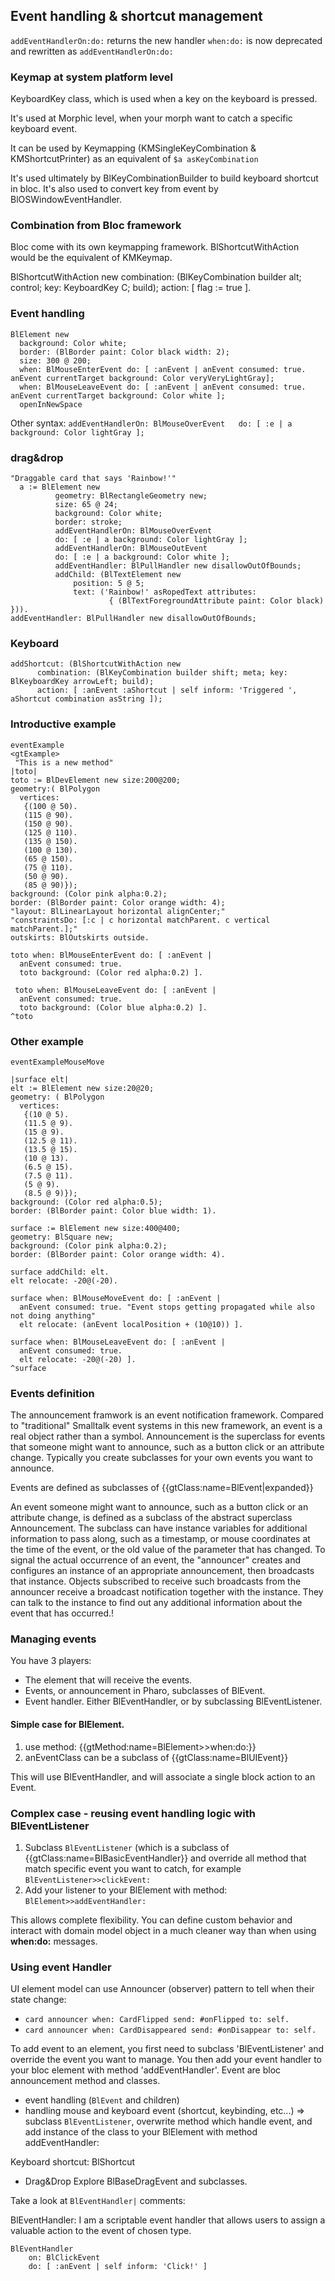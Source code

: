 ## Event handling & shortcut management

`addEventHandlerOn:do:` returns the new handler
`when:do:` is now deprecated and rewritten as `addEventHandlerOn:do:`

### Keymap at system platform level

KeyboardKey class, which is used when a key on the keyboard is pressed.

It's used at Morphic level, when your morph want to catch a specific keyboard
event.

It can be used by Keymapping (KMSingleKeyCombination & KMShortcutPrinter) as an
equivalent of `$a asKeyCombination`

It's used ultimately by BlKeyCombinationBuilder to build keyboard shortcut
in bloc. It's also used to convert key from event by BlOSWindowEventHandler.

### Combination from Bloc framework

Bloc come with its own keymapping framework.
BlShortcutWithAction would be the equivalent of KMKeymap.

BlShortcutWithAction new
    combination: (BlKeyCombination builder alt; control; key: KeyboardKey C; build);
    action: [ flag := true ].

### Event handling

```smalltalk
BlElement new 
  background: Color white; 
  border: (BlBorder paint: Color black width: 2); 
  size: 300 @ 200;
  when: BlMouseEnterEvent do: [ :anEvent | anEvent consumed: true. anEvent currentTarget background: Color veryVeryLightGray];
  when: BlMouseLeaveEvent do: [ :anEvent | anEvent consumed: true. anEvent currentTarget background: Color white ]; 
  openInNewSpace 
```

Other syntax: `addEventHandlerOn: BlMouseOverEvent   do: [ :e | a background: Color lightGray ];`

### drag&drop

```smalltalk
"Draggable card that says 'Rainbow!'"
  a := BlElement new
          geometry: BlRectangleGeometry new;
          size: 65 @ 24;
          background: Color white;
          border: stroke;
          addEventHandlerOn: BlMouseOverEvent
          do: [ :e | a background: Color lightGray ];
          addEventHandlerOn: BlMouseOutEvent
          do: [ :e | a background: Color white ];
          addEventHandler: BlPullHandler new disallowOutOfBounds;
          addChild: (BlTextElement new
              position: 5 @ 5;
              text: ('Rainbow!' asRopedText attributes:
                      { (BlTextForegroundAttribute paint: Color black) })).
addEventHandler: BlPullHandler new disallowOutOfBounds;
```

### Keyboard

```smalltalk
addShortcut: (BlShortcutWithAction new
      combination: (BlKeyCombination builder shift; meta; key: BlKeyboardKey arrowLeft; build);
      action: [ :anEvent :aShortcut | self inform: 'Triggered ', aShortcut combination asString ]);
```

### Introductive example

```smalltalk
eventExample
<gtExample>
 "This is a new method"
|toto|
toto := BlDevElement new size:200@200;
geometry:( BlPolygon
  vertices:
   {(100 @ 50).
   (115 @ 90).
   (150 @ 90).
   (125 @ 110).
   (135 @ 150).
   (100 @ 130).
   (65 @ 150).
   (75 @ 110).
   (50 @ 90).
   (85 @ 90)});
background: (Color pink alpha:0.2);
border: (BlBorder paint: Color orange width: 4);
"layout: BlLinearLayout horizontal alignCenter;"
"constraintsDo: [:c | c horizontal matchParent. c vertical matchParent.];"
outskirts: BlOutskirts outside.

toto when: BlMouseEnterEvent do: [ :anEvent |
  anEvent consumed: true.
  toto background: (Color red alpha:0.2) ].
  
 toto when: BlMouseLeaveEvent do: [ :anEvent |
  anEvent consumed: true.
  toto background: (Color blue alpha:0.2) ].
^toto
```

### Other example

```smalltalk
eventExampleMouseMove

|surface elt|
elt := BlElement new size:20@20;
geometry: ( BlPolygon
  vertices:
   {(10 @ 5).
   (11.5 @ 9).
   (15 @ 9).
   (12.5 @ 11).
   (13.5 @ 15).
   (10 @ 13).
   (6.5 @ 15).
   (7.5 @ 11).
   (5 @ 9).
   (8.5 @ 9)});
background: (Color red alpha:0.5);
border: (BlBorder paint: Color blue width: 1).

surface := BlElement new size:400@400;
geometry: BlSquare new;
background: (Color pink alpha:0.2);
border: (BlBorder paint: Color orange width: 4).

surface addChild: elt.
elt relocate: -20@(-20).
  
surface when: BlMouseMoveEvent do: [ :anEvent |
  anEvent consumed: true. "Event stops getting propagated while also not doing anything"
  elt relocate: (anEvent localPosition + (10@10)) ].
  
surface when: BlMouseLeaveEvent do: [ :anEvent |
  anEvent consumed: true.
  elt relocate: -20@(-20) ].
^surface
```

### Events definition

The announcement framwork is an event notification framework. Compared to
"traditional" Smalltalk event systems in this new framework, an event is a real
object rather than a symbol. Announcement is the superclass for events that
someone might want to announce, such as a button click or an attribute change.
Typically you create subclasses for your own events you want to announce.

Events are defined as subclasses of {{gtClass:name=BlEvent|expanded}}

 An event someone might want to announce, such as a button click or an attribute
 change, is defined as a subclass of the abstract superclass Announcement. The
 subclass can have instance variables for additional information to pass along,
 such as a timestamp, or mouse coordinates at the time of the event, or the old
 value of the parameter that has changed. To signal the actual occurrence of an
 event, the "announcer" creates and configures an instance of an appropriate
 announcement, then broadcasts that instance. Objects subscribed to receive such
 broadcasts from the announcer receive a broadcast notification together with
 the instance. They can talk to the instance to find out any additional
 information about the event that has occurred.!

### Managing events

You have 3 players:

- The element that will receive the events.
- Events, or announcement in Pharo, subclasses of BlEvent.
- Event handler. Either BlEventHandler, or by subclassing BlEventListener.

#### Simple case for BlElement.

1. use method: {{gtMethod:name=BlElement>>when:do:}}
2. anEventClass can be a subclass of {{gtClass:name=BlUIEvent}}

This will use BlEventHandler, and will associate a single block action to an Event.

### Complex case - reusing event handling logic with BlEventListener

1. Subclass `BlEventListener` (which is a subclass of {{gtClass:name=BlBasicEventHandler}} and override all method that match specific event you want to catch, for example `BlEventListener>>clickEvent:`
2. Add your listener to your BlElement with method: `BlElement>>addEventHandler:`

This allows complete flexibility. You can define custom behavior and interact with
domain model object in a much cleaner way than when using **when:do:** messages.

### Using event Handler

UI element model can use Announcer (observer) pattern to tell when their state
change:
- `card announcer when: CardFlipped send: #onFlipped to: self.`
- `card announcer when: CardDisappeared send: #onDisappear to: self.`

To add event to an element, you first need to subclass 'BlEventListener' and
override the event you want to manage. You then add your event handler to your
bloc element with method 'addEventHandler'. Event are bloc announcement method
and classes.

- event handling (`BlEvent` and children)
- handling mouse and keyboard event (shortcut, keybinding, etc...)
=> subclass `BlEventListener`, overwrite method which handle event, and add
instance of the class to your BlElement with method addEventHandler:

Keyboard shortcut: BlShortcut

- Drag&Drop
Explore BlBaseDragEvent and subclasses.

Take a look at `BlEventHandler|` comments:

BlEventHandler: I am a scriptable event handler that allows users to assign a valuable action to the event of chosen type.

```smalltalk
BlEventHandler
	on: BlClickEvent
	do: [ :anEvent | self inform: 'Click!' ]
```
